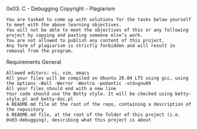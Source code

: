 0x03. C - Debugging
Copyright - Plagiarism

    You are tasked to come up with solutions for the tasks below yourself to meet with the above learning objectives.
    You will not be able to meet the objectives of this or any following project by copying and pasting someone else’s work.
    You are not allowed to publish any content of this project.
    Any form of plagiarism is strictly forbidden and will result in removal from the program.

Requirements
General

    Allowed editors: vi, vim, emacs
    All your files will be compiled on Ubuntu 20.04 LTS using gcc, using the options -Wall -Werror -Wextra -pedantic -std=gnu89
    All your files should end with a new line
    Your code should use the Betty style. It will be checked using betty-style.pl and betty-doc.pl
    A README.md file at the root of the repo, containing a description of the repository
    A README.md file, at the root of the folder of this project (i.e. 0x03-debugging), describing what this project is about

